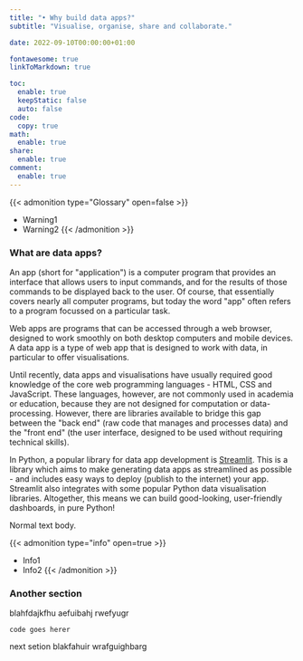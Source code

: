```yaml
---
title: "• Why build data apps?"
subtitle: "Visualise, organise, share and collaborate."

date: 2022-09-10T00:00:00+01:00

fontawesome: true
linkToMarkdown: true

toc:
  enable: true
  keepStatic: false
  auto: false
code:
  copy: true
math:
  enable: true
share:
  enable: true
comment:
  enable: true
---
```


{{< admonition type="Glossary" open=false >}}
- Warning1
- Warning2
{{< /admonition >}}
### What are data apps?
An app (short for "application") is a computer program that provides an interface that allows users to input commands, and for the results of those commands to be displayed back to the user. Of course, that essentially covers nearly all computer programs, but today the word "app" often refers to a program focussed on a particular task.

Web apps are programs that can be accessed through a web browser, designed to work smoothly on both desktop computers and mobile devices. A data app is a type of web app that is designed to work with data, in particular to offer visualisations.

Until recently, data apps and visualisations have usually required good knowledge of the core web programming languages - HTML, CSS and JavaScript. These languages, however, are not commonly used in academia or education, because they are not designed for computation or data-processing. However, there are libraries available to bridge this gap between the "back end" (raw code that manages and processes data) and the "front end" (the user interface, designed to be used without requiring technical skills).

In Python, a popular library for data app development is [Streamlit](). This is a library which aims to make generating data apps as streamlined as possible - and includes easy ways to deploy (publish to the internet) your app. Streamlit also integrates with some popular Python data visualisation libraries. Altogether, this means we can build good-looking, user-friendly dashboards, in pure Python!


Normal text body.


{{< admonition type="info" open=true >}}
- Info1
- Info2
{{< /admonition >}}

### Another section
blahfdajkfhu aefuibahj rwefyugr

```
code goes herer
```

next setion blakfahuir wrafguighbarg

